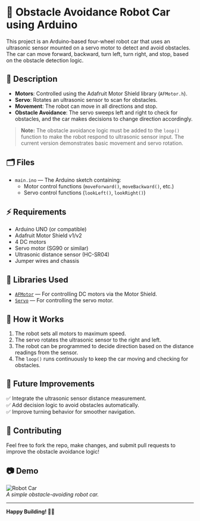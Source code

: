 # 🤖 Obstacle Avoidance Robot Car using Arduino

This project is an Arduino-based four-wheel robot car that uses an ultrasonic sensor mounted on a servo motor to detect and avoid obstacles. The car can move forward, backward, turn left, turn right, and stop, based on the obstacle detection logic.

## 📜 Description

- **Motors**: Controlled using the Adafruit Motor Shield library (`AFMotor.h`).
- **Servo**: Rotates an ultrasonic sensor to scan for obstacles.
- **Movement**: The robot can move in all directions and stop.
- **Obstacle Avoidance**: The servo sweeps left and right to check for obstacles, and the car makes decisions to change direction accordingly.

> **Note:** The obstacle avoidance logic must be added to the `loop()` function to make the robot respond to ultrasonic sensor input. The current version demonstrates basic movement and servo rotation.

## 🗂️ Files

- `main.ino` — The Arduino sketch containing:
  - Motor control functions (`moveForward()`, `moveBackward()`, etc.)
  - Servo control functions (`lookLeft()`, `lookRight()`)

## ⚡ Requirements

- Arduino UNO (or compatible)
- Adafruit Motor Shield v1/v2
- 4 DC motors
- Servo motor (SG90 or similar)
- Ultrasonic distance sensor (HC-SR04)
- Jumper wires and chassis

## 🔌 Libraries Used

- [`AFMotor`](https://github.com/adafruit/Adafruit-Motor-Shield-library) — For controlling DC motors via the Motor Shield.
- [`Servo`](https://www.arduino.cc/en/reference/servo) — For controlling the servo motor.

## 🚀 How it Works

1. The robot sets all motors to maximum speed.
2. The servo rotates the ultrasonic sensor to the right and left.
3. The robot can be programmed to decide direction based on the distance readings from the sensor.
4. The `loop()` runs continuously to keep the car moving and checking for obstacles.

## 📝 Future Improvements

✅ Integrate the ultrasonic sensor distance measurement.  
✅ Add decision logic to avoid obstacles automatically.  
✅ Improve turning behavior for smoother navigation.

## 🤝 Contributing

Feel free to fork the repo, make changes, and submit pull requests to improve the obstacle avoidance logic!

## 📷 Demo

![Robot Car](https://photos.app.goo.gl/Tg8XcuF6dkrXvepv8)  
*A simple obstacle-avoiding robot car.*

---

**Happy Building! 🤖✨**
